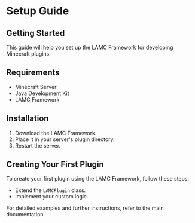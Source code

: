 # Setup Guide

## Getting Started
This guide will help you set up the LAMC Framework for developing Minecraft plugins.

## Requirements
- Minecraft Server
- Java Development Kit
- LAMC Framework

## Installation
1. Download the LAMC Framework.
2. Place it in your server's plugin directory.
3. Restart the server.

## Creating Your First Plugin
To create your first plugin using the LAMC Framework, follow these steps:
- Extend the `LAMCPlugin` class.
- Implement your custom logic.

For detailed examples and further instructions, refer to the main documentation.
